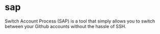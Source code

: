 # sap
Switch Account Process (SAP) is a tool that simply allows you to switch between your Github accounts without the hassle of SSH.

